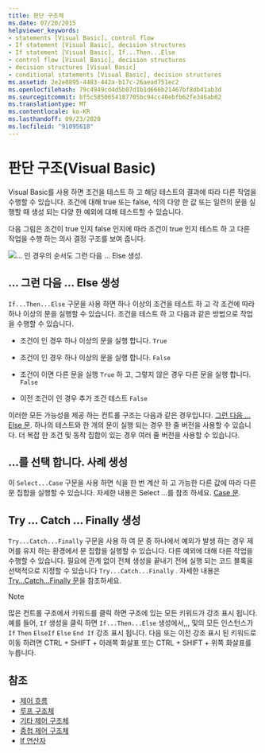 ```yaml
---
title: 판단 구조체
ms.date: 07/20/2015
helpviewer_keywords:
- statements [Visual Basic], control flow
- If statement [Visual Basic], decision structures
- If statement [Visual Basic], If...Then...Else
- control flow [Visual Basic], decision structures
- decision structures [Visual Basic]
- conditional statements [Visual Basic], decision structures
ms.assetid: 2e2e0895-4483-442a-b17c-26aead751ec2
ms.openlocfilehash: 79c4949cd4d5b07d1b1d666b21467bf8db41ab3d
ms.sourcegitcommit: bf5c5850654187705bc94cc40ebfb62fe346ab02
ms.translationtype: MT
ms.contentlocale: ko-KR
ms.lasthandoff: 09/23/2020
ms.locfileid: "91095618"
---
```

# <a name="decision-structures-visual-basic"></a>판단 구조(Visual Basic)

Visual Basic를 사용 하면 조건을 테스트 하 고 해당 테스트의 결과에 따라 다른 작업을 수행할 수 있습니다. 조건에 대해 true 또는 false, 식의 다양 한 값 또는 일련의 문을 실행할 때 생성 되는 다양 한 예외에 대해 테스트할 수 있습니다.  
  
 다음 그림은 조건이 true 인지 false 인지에 따라 조건이 true 인지 테스트 하 고 다른 작업을 수행 하는 의사 결정 구조를 보여 줍니다.  
  
 ![... 인 경우의 순서도 그런 다음 ... Else 생성.](./media/decision-structures/if-then-else-construction.gif)  
  
## <a name="ifthenelse-construction"></a>... 그런 다음 ... Else 생성  

 `If...Then...Else` 구문을 사용 하면 하나 이상의 조건을 테스트 하 고 각 조건에 따라 하나 이상의 문을 실행할 수 있습니다. 조건을 테스트 하 고 다음과 같은 방법으로 작업을 수행할 수 있습니다.  
  
- 조건이 인 경우 하나 이상의 문을 실행 합니다. `True`  
  
- 조건이 인 경우 하나 이상의 문을 실행 합니다. `False`  
  
- 조건이 이면 다른 문을 실행 `True` 하 고, 그렇지 않은 경우 다른 문을 실행 합니다. `False`  
  
- 이전 조건이 인 경우 추가 조건 테스트 `False`  
  
 이러한 모든 가능성을 제공 하는 컨트롤 구조는 다음과 같은 경우입니다. [ 그런 다음 ... Else 문](../../../language-reference/statements/if-then-else-statement.md). 하나의 테스트와 한 개의 문이 실행 되는 경우 한 줄 버전을 사용할 수 있습니다. 더 복잡 한 조건 및 동작 집합이 있는 경우 여러 줄 버전을 사용할 수 있습니다.  
  
## <a name="selectcase-construction"></a>...를 선택 합니다. 사례 생성  

 이 `Select...Case` 구문을 사용 하면 식을 한 번 계산 하 고 가능한 다른 값에 따라 다른 문 집합을 실행할 수 있습니다. 자세한 내용은 Select ...를 참조 하세요. [ Case 문](../../../language-reference/statements/select-case-statement.md).  
  
## <a name="trycatchfinally-construction"></a>Try ... Catch ... Finally 생성  

 `Try...Catch...Finally` 구문을 사용 하 여 문 중 하나에서 예외가 발생 하는 경우 제어를 유지 하는 환경에서 문 집합을 실행할 수 있습니다. 다른 예외에 대해 다른 작업을 수행할 수 있습니다. 필요에 관계 없이 전체 생성을 끝내기 전에 실행 되는 코드 블록을 선택적으로 지정할 수 있습니다 `Try...Catch...Finally` . 자세한 내용은 [Try...Catch...Finally 문](../../../language-reference/statements/try-catch-finally-statement.md)을 참조하세요.  
  
> [!NOTE]
> 많은 컨트롤 구조에서 키워드를 클릭 하면 구조에 있는 모든 키워드가 강조 표시 됩니다. 예를 들어, `If` 생성을 클릭 하면 `If...Then...Else` 생성에서,,, 및의 모든 인스턴스가 `If` `Then` `ElseIf` `Else` `End If` 강조 표시 됩니다. 다음 또는 이전 강조 표시 된 키워드로 이동 하려면 CTRL + SHIFT + 아래쪽 화살표 또는 CTRL + SHIFT + 위쪽 화살표를 누릅니다.  
  
## <a name="see-also"></a>참조

- [제어 흐름](index.md)
- [루프 구조체](loop-structures.md)
- [기타 제어 구조체](other-control-structures.md)
- [중첩 제어 구조체](nested-control-structures.md)
- [If 연산자](../../../language-reference/operators/if-operator.md)
